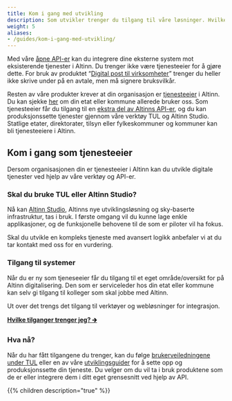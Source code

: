 ```yaml
---
title: Kom i gang med utvikling
description: Som utvikler trenger du tilgang til våre løsninger. Hvilke tilganger som er nødvendige avhenger av hva du skal utvikle. 
weight: 5
aliases:
- /guides/kom-i-gang-med-utvikling/
---
```


Med våre [åpne API-er](/docs/api/) kan du integrere dine eksterne system mot eksisterende tjenester i Altinn. Du trenger ikke være tjenesteeier for å gjøre dette.
For bruk av produktet “[Digital post til virksomheter](/docs/utviklingsguider/digital-post-til-virksomheter/)” trenger du heller ikke skrive under på en avtale,
men må signere bruksvilkår.

Resten av våre produkter krever at din organisasjon er [tjenesteeier](https://www.altinndigital.no/kom-i-gang/guide-kom-i-gang-med-altinn/) i Altinn.
Du kan sjekke [her](https://www.altinn.no/om-altinn/om-altinn-samarbeidet/) om din etat eller kommune allerede bruker oss.
Som tjenesteeier får du tilgang til en [ekstra del av Altinns API-er](/docs/api/tjenesteeiere/), og du kan produksjonssette tjenester gjennom våre verktøy TUL og Altinn Studio.
Statlige etater, direktorater, tilsyn eller fylkeskommuner og kommuner kan bli tjenesteeiere i Altinn.

## Kom i gang som tjenesteeier
Dersom organisasjonen din er tjenesteeier i Altinn kan du utvikle digitale tjenester ved hjelp av våre verktøy og API-er. 

### Skal du bruke TUL eller Altinn Studio?
Nå kan [Altinn Studio](/docs/altinn-studio), Altinns nye utviklingsløsning og sky-baserte infrastruktur, tas i bruk.
I første omgang vil du kunne lage enkle applikasjoner, og de funksjonelle behovene til de som er piloter vil ha fokus.

Skal du utvikle en kompleks tjeneste med avansert logikk anbefaler vi at du tar kontakt med oss for en vurdering.

### Tilgang til systemer
Når du er ny som tjeneseeier får du tilgang til et eget område/oversikt for på Altinn digitalisering.
Den som er serviceleder hos din etat eller kommune kan selv gi tilgang til kolleger som skal jobbe med Altinn. 

Ut over det trengs det tilgang til verktøyer og webløsninger for integrasjon.

**[Hvilke tilganger trenger jeg? 🡲](tilganger/)**

### Hva nå? 
Når du har fått tilgangene du trenger, kan du følge [brukerveiledningene under TUL](../tul/) eller en av våre [utviklingsguider](../utviklingsguider)
for å sette opp og produksjonssette din tjeneste. Du velger om du vil ta i bruk produktene som de er eller integrere dem i ditt eget grensesnitt ved hjelp av API.


{{% children description="true" %}}
